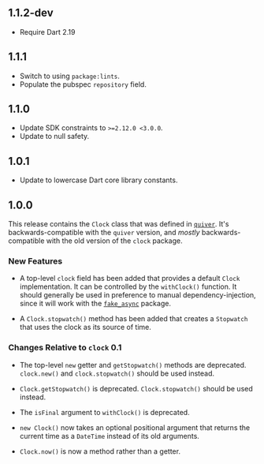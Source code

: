 ## 1.1.2-dev

* Require Dart 2.19

## 1.1.1

* Switch to using `package:lints`.
* Populate the pubspec `repository` field.

## 1.1.0

* Update SDK constraints to `>=2.12.0 <3.0.0`.
* Update to null safety.

## 1.0.1

* Update to lowercase Dart core library constants.

## 1.0.0

This release contains the `Clock` class that was defined in [`quiver`][]. It's
backwards-compatible with the `quiver` version, and *mostly*
backwards-compatible with the old version of the `clock` package.

[`quiver`]: https://pub.dartlang.org/packages/quiver

### New Features

* A top-level `clock` field has been added that provides a default `Clock`
  implementation. It can be controlled by the `withClock()` function. It should
  generally be used in preference to manual dependency-injection, since it will
  work with the [`fake_async`][] package.

* A `Clock.stopwatch()` method has been added that creates a `Stopwatch` that
  uses the clock as its source of time.

[`fake_async`]: https://pub.dartlang.org/packages/fake_async

### Changes Relative to `clock` 0.1

* The top-level `new` getter and `getStopwatch()` methods are deprecated.
  `clock.new()` and `clock.stopwatch()` should be used instead.

* `Clock.getStopwatch()` is deprecated. `Clock.stopwatch()` should be used instead.

* The `isFinal` argument to `withClock()` is deprecated.

* `new Clock()` now takes an optional positional argument that returns the
  current time as a `DateTime` instead of its old arguments.

* `Clock.now()` is now a method rather than a getter.
